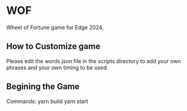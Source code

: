 # WOF
Wheel of Fortune game for Edge 2024.

## How to Customize game 
Please edit the words.json file in the scripts directory to add your own phrases and your own timing to be used. 

## Begining the Game
Commands: 
yarn build
yarn start 
